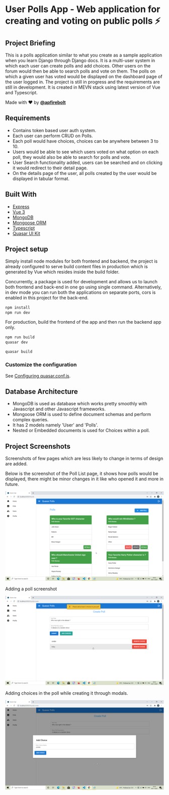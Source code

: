 # User Polls App - Web application for creating and voting on public polls ⚡️

## Project Briefing

This is a polls application similar to what you create as a sample application when you learn Django through Django docs. It is a multi-user system in which each user can create polls and add choices. Other users on the forum would then be able to search polls and vote on them. The polls on which a given user has voted would be displayed on the dashboard page of the user logged in. The project is still in progress and the requirements are still in development. It is created in MEVN stack using latest version of Vue and Typescript.

Made with ❤️ by **[@apfirebolt](https://github.com/Apfirebolt/)**
## Requirements

- Contains token based user auth system. 
- Each user can perform CRUD on Polls.
- Each poll would have choices, choices can be anywhere between 3 to 10.
- Users would be able to see which users voted on what option on each poll, they would also be able to search for polls and vote.
- User Search functionality added, users can be searched and on clicking it would redirect to their detail page.
- On the details page of the user, all polls created by the user would be displayed in tabular format.

## Built With

* [Express](https://expressjs.com/)
* [Vue 3](https://v3.vuejs.org/)
* [MongoDB](https://www.mongodb.com/)
* [Mongoose ORM](https://mongoosejs.com/)
* [Typescript](https://www.typescriptlang.org/)
* [Quasar UI Kit](https://quasar.dev/)

## Project setup

Simply install node modules for both frontend and backend, the project is already configured to serve build content files in production which is generated by Vue which resides inside the build folder.

Concurrently, a package is used for development and allows us to launch both frontend and back-end in one go using single command. Alternatively, in dev mode you can run both the applications on separate ports, cors is enabled in this project for the back-end.

```
npm install
npm run dev
```

For production, build the frontend of the app and then run the backend app only. 

```
npm run build
quasar dev
```

```bash
quasar build
```

### Customize the configuration
See [Configuring quasar.conf.js](https://quasar.dev/quasar-cli/quasar-conf-js).
## Database Architecture

- MongoDB is used as database which works pretty smoothly with Javascript and other Javascript frameworks. 
- Mongoose ORM is used to define document schemas and perform 
complex queries.
- It has 2 models namely 'User' and 'Polls'.
- Nested or Embedded documents is used for Choices within a poll.

## Project Screenshots

Screenshots of few pages which are less likely to change in terms of design are added.

Below is the screenshot of the Poll List page, it shows how polls would be displayed, there might be minor changes in it like who opened it and more in future.

![alt text](./screenshots/poll_list.png)

Adding a poll screenshot

![alt text](./screenshots/add_poll.png)

Adding choices in the poll while creating it through modals.

![alt text](./screenshots/add_choice.png)

